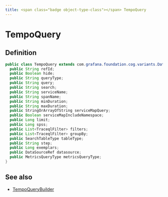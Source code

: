 ```yaml
---
title: <span class="badge object-type-class"></span> TempoQuery
---
```

# <span class="badge object-type-class"></span> TempoQuery

## Definition

```java
public class TempoQuery extends com.grafana.foundation.cog.variants.Dataquery {
  public String refId;
  public Boolean hide;
  public String queryType;
  public String query;
  public String search;
  public String serviceName;
  public String spanName;
  public String minDuration;
  public String maxDuration;
  public StringOrArrayOfString serviceMapQuery;
  public Boolean serviceMapIncludeNamespace;
  public Long limit;
  public Long spss;
  public List<TraceqlFilter> filters;
  public List<TraceqlFilter> groupBy;
  public SearchTableType tableType;
  public String step;
  public Long exemplars;
  public DataSourceRef datasource;
  public MetricsQueryType metricsQueryType;
}
```
## See also

 * <span class="badge builder"></span> [TempoQueryBuilder](./builder-TempoQueryBuilder.md)
